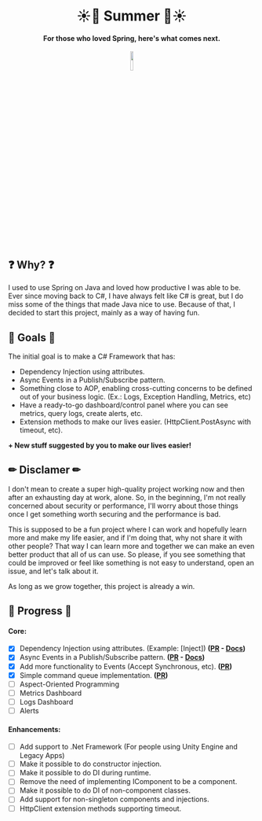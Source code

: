 <h1 align="center">
    ☀🌊 Summer 🌊☀
</h1>

<h4 align="center">
   For those who loved Spring, here's what comes next.
</h4>

<p align="center" width="100%">
    <img width="10%" src="https://github.com/ricardoianelli/Summer/actions/workflows/dotnet.yml/badge.svg">
</p>

## ❓ Why? ❓
I used to use Spring on Java and loved how productive I was able to be. Ever since moving back to C#, I have always felt like C# is great, but I do miss some of the things that made Java nice to use.
Because of that, I decided to start this project, mainly as a way of having fun.

## 🚀 Goals 🚀
The initial goal is to make a C# Framework that has:

- Dependency Injection using attributes.
- Async Events in a Publish/Subscribe pattern.
- Something close to AOP, enabling cross-cutting concerns to be defined out of your business logic. (Ex.: Logs, Exception Handling, Metrics, etc)
- Have a ready-to-go dashboard/control panel where you can see metrics, query logs, create alerts, etc.
- Extension methods to make our lives easier. (HttpClient.PostAsync with timeout, etc).
      
**+ New stuff suggested by you to make our lives easier!**

## ✏ Disclamer ✏
I don't mean to create a super high-quality project working now and then after an exhausting day at work, alone. So, in the beginning, I'm not really concerned about security or performance, I'll worry about those things once I get something worth securing and the performance is bad.


This is supposed to be a fun project where I can work and hopefully learn more and make my life easier, and if I'm doing that, why not share it with other people? That way I can learn more and together we can make an even better product that all of us can use. 
So please, if you see something that could be improved or feel like something is not easy to understand, open an issue, and let's talk about it. 

As long as we grow together, this project is already a win.

## 🚧 Progress 🚧
#### Core:
- [x] Dependency Injection using attributes. (Example: [Inject]) **([PR](https://github.com/ricardoianelli/Summer/pull/2) - [Docs](docs/DI.md))**
- [X] Async Events in a Publish/Subscribe pattern. **([PR](https://github.com/ricardoianelli/Summer/pull/3) - [Docs](docs/AsyncEvents.md))**
- [X] Add more functionality to Events (Accept Synchronous, etc). **([PR](https://github.com/ricardoianelli/Summer/pull/4))**
- [X] Simple command queue implementation. **([PR](https://github.com/ricardoianelli/Summer/pull/5))**
- [ ] Aspect-Oriented Programming
- [ ] Metrics Dashboard
- [ ] Logs Dashboard
- [ ] Alerts

#### Enhancements:
- [ ] Add support to .Net Framework (For people using Unity Engine and Legacy Apps)
- [ ] Make it possible to do constructor injection.
- [ ] Make it possible to do DI during runtime.
- [ ] Remove the need of implementing IComponent to be a component.
- [ ] Make it possible to do DI of non-component classes.
- [ ] Add support for non-singleton components and injections.
- [ ] HttpClient extension methods supporting timeout.

